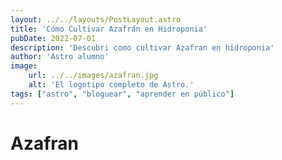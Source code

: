 ```yaml
---
layout: ../../layouts/PostLayout.astro
title: 'Cómo Cultivar Azafrán en Hidroponia'
pubDate: 2022-07-01
description: 'Descubri como cultivar Azafran en hidroponia'
author: 'Astro alumno'
image:
    url: ../../images/azafran.jpg
    alt: 'El logotipo completo de Astro.'
tags: ["astro", "bloguear", "aprender en público"]
---
```

# Azafran